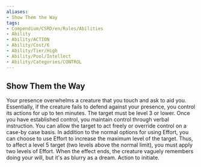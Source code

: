 ```yaml
---
aliases:
- Show Them the Way
tags:
- Compendium/CSRD/en/Rules/Abilities
- Ability
- Ability/ACTION
- Ability/Cost/6
- Ability/Tier/High
- Ability/Pool/Intellect
- Ability/Categories/CONTROL
---
```


  
## Show Them the Way  
Your presence overwhelms a creature that you touch and ask to aid you. Essentially, if the creature fails to defend against your presence, you control its actions for up to ten minutes. The target must be level 3 or lower. Once you have established control, you maintain control through verbal instruction. You can allow the target to act freely or override control on a case-by case basis. In addition to the normal options for using Effort, you can choose to use Effort to increase the maximum level of the target. Thus, to affect a level 5 target (two levels above the normal limit), you must apply two levels of Effort. When the effect ends, the creature vaguely remembers doing your will, but it's as blurry as a dream. Action to initiate. 